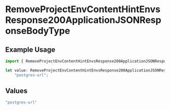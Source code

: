 # RemoveProjectEnvContentHintEnvsResponse200ApplicationJSONResponseBodyType

## Example Usage

```typescript
import { RemoveProjectEnvContentHintEnvsResponse200ApplicationJSONResponseBodyType } from "@simplesagar/vercel/models/removeprojectenvop.js";

let value: RemoveProjectEnvContentHintEnvsResponse200ApplicationJSONResponseBodyType =
    "postgres-url";
```

## Values

```typescript
"postgres-url"
```